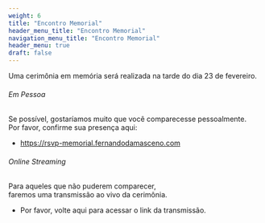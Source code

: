 ```yaml
---
weight: 6
title: "Encontro Memorial"
header_menu_title: "Encontro Memorial"
navigation_menu_title: "Encontro Memorial"
header_menu: true
draft: false
---
```

Uma cerimônia em memória será realizada na tarde do dia 23 de fevereiro.  

###### Em Pessoa
Se possível, gostaríamos muito que você comparecesse pessoalmente.  
Por favor, confirme sua presença aqui:  
- https://rsvp-memorial.fernandodamasceno.com  

###### Online Streaming
Para aqueles que não puderem comparecer,  
faremos uma transmissão ao vivo da cerimônia.  
- Por favor, volte aqui para acessar o link da transmissão.  
